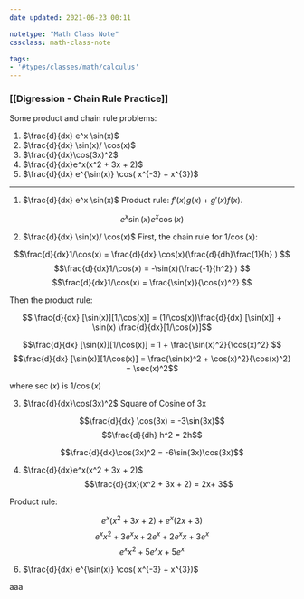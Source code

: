 ```yaml
---
date updated: 2021-06-23 00:11

notetype: "Math Class Note"
cssclass: math-class-note

tags: 
- '#types/classes/math/calculus'
---
```


### [[Digression - Chain Rule Practice]]


Some product and chain rule problems:

1. $\frac{d}{dx} e^x \sin(x)$
2. $\frac{d}{dx} \sin(x)/ \cos(x)$
3.  $\frac{d}{dx}\cos(3x)^2$
4.   $\frac{d}{dx}e^x(x^2 + 3x + 2)$
5.    $\frac{d}{dx} e^{\sin(x)} \cos( x^{-3} + x^{3})$

---
1. $\frac{d}{dx} e^x \sin(x)$
  Product rule: $f'(x)g(x) + g'(x)f(x)$. 
 
$$e^x\sin(x) e^x\cos(x)$$

2. $\frac{d}{dx} \sin(x)/ \cos(x)$
First, the chain rule for $1/\cos(x)$:

$$\frac{d}{dx}1/\cos(x) = \frac{d}{dx} \cos(x)(\frac{d}{dh}\frac{1}{h} ) $$
$$\frac{d}{dx}1/\cos(x) = -\sin(x)(\frac{-1}{h^2} ) $$
$$\frac{d}{dx}1/\cos(x) = \frac{\sin(x)}{\cos(x)^2} $$

Then the product rule:

$$ \frac{d}{dx} [\sin(x)][1/\cos(x)] = (1/\cos(x))\frac{d}{dx} [\sin(x)] + \sin(x) \frac{d}{dx}[1/\cos(x)]$$

$$\frac{d}{dx} [\sin(x)][1/\cos(x)]  = 1 + \frac{\sin(x)^2}{\cos(x)^2} $$
$$\frac{d}{dx} [\sin(x)][1/\cos(x)]  = \frac{\sin(x)^2 + \cos(x)^2}{\cos(x)^2} = \sec(x)^2$$

where $\sec(x)$ is $1/\cos(x)$

3.  $\frac{d}{dx}\cos(3x)^2$
Square of Cosine of 3x

$$\frac{d}{dx} \cos(3x) = -3\sin(3x)$$
$$\frac{d}{dh} h^2 = 2h$$

$$\frac{d}{dx}\cos(3x)^2 = -6\sin(3x)\cos(3x)$$
 
4.   $\frac{d}{dx}e^x(x^2 + 3x + 2)$
$$\frac{d}{dx}(x^2 + 3x + 2) = 2x+ 3$$

Product rule: 

$$ e^x(x^2 + 3x + 2) + e^x(2x+ 3)$$
$$ e^xx^2 + 3e^xx + 2e^x + 2e^xx+ 3e^x$$
$$ e^xx^2 + 5e^xx + 5e^x $$

6.    $\frac{d}{dx} e^{\sin(x)} \cos( x^{-3} + x^{3})$

aaa